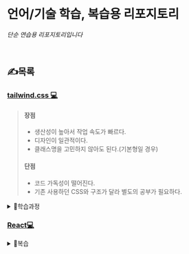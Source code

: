 # 언어/기술 학습, 복습용 리포지토리

*단순 연습용 리포지토리입니다* <br>

<br>

## ✍목록
### [tailwind.css 💻](https://tailwindcss.com/)
> #### 장점
> - 생산성이 높아서 작업 속도가 빠르다.
> - 디자인이 일관적이다.
> - 클래스명을 고민하지 않아도 된다.(기본형일 경우)
>
> #### 단점
> - 코드 가독성이 떨어진다.
> - 기존 사용하던 CSS와 구조가 달라 별도의 공부가 필요하다.
>
  <details>
      <summary>📖학습과정</summary> 
    
      01 -  tailwind의 기본 단위, bg, rounded, w h p m, 글자변경, flex, hover, group 사용법
      02 -  react에 적용하기
            1)  명령어 > npm install -D tailwindcss postcs autoprefixer
                autoprefixer : CSS를 최적화하고 압축하며 불필요한 공백을 제거
                tailwindcss : Tailwind 라이브러리
                PostCSS : @tailwind base;, @tailwind components;, @tailwind utilities;를 이해하지 못하기 때문에 React + Tailwind 환경에서 꼭 같이 사용해야 함
            2)  설치 후 tailwind.config.js, postcss.config.js 파일 생성 확인
            3)  tailwind.config.js 안에 컨텐츠 경로 설정
                content: [
                  "./src/**/*.{html,js,ts,jsx,tsx}", // 프로젝트 파일 경로 맞춤
                ],
            4)  기본 css 파일 상단에 @tailwind base;, @tailwind components;, @tailwind utilities; 추가

            .

            PostCSS 에러 계속 뜨면 
            1)  npm ls tailwindcss 로 테일윈드 버전 확인
            2)  여러 버전 있다면 npm uninstall tailwindcss @tailwindcss/postcss 로 삭제
            3)  npm install -D tailwindcss@버전숫자 autoprefixer postcss 로 재설치
            4)  npx tailwindcss init -p 로 테일윈드 초기화

      
  </details>


### [React💻](https://ko.legacy.reactjs.org/)
  <details>
      <summary>📖복습</summary> 
    
      01 - 첫 세팅
      
  </details>





